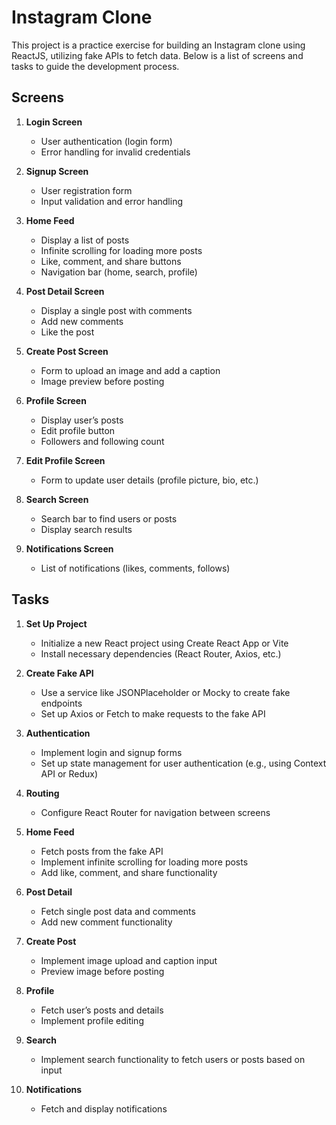 # Instagram Clone

This project is a practice exercise for building an Instagram clone using ReactJS, utilizing fake APIs to fetch data. Below is a list of screens and tasks to guide the development process.

## Screens

1. **Login Screen**
   - User authentication (login form)
   - Error handling for invalid credentials

2. **Signup Screen**
   - User registration form
   - Input validation and error handling

3. **Home Feed**
   - Display a list of posts
   - Infinite scrolling for loading more posts
   - Like, comment, and share buttons
   - Navigation bar (home, search, profile)

4. **Post Detail Screen**
   - Display a single post with comments
   - Add new comments
   - Like the post

5. **Create Post Screen**
   - Form to upload an image and add a caption
   - Image preview before posting

6. **Profile Screen**
   - Display user’s posts
   - Edit profile button
   - Followers and following count

7. **Edit Profile Screen**
   - Form to update user details (profile picture, bio, etc.)

8. **Search Screen**
   - Search bar to find users or posts
   - Display search results

9. **Notifications Screen**
   - List of notifications (likes, comments, follows)

## Tasks

1. **Set Up Project**
   - Initialize a new React project using Create React App or Vite
   - Install necessary dependencies (React Router, Axios, etc.)

2. **Create Fake API**
   - Use a service like JSONPlaceholder or Mocky to create fake endpoints
   - Set up Axios or Fetch to make requests to the fake API

3. **Authentication**
   - Implement login and signup forms
   - Set up state management for user authentication (e.g., using Context API or Redux)

4. **Routing**
   - Configure React Router for navigation between screens

5. **Home Feed**
   - Fetch posts from the fake API
   - Implement infinite scrolling for loading more posts
   - Add like, comment, and share functionality

6. **Post Detail**
   - Fetch single post data and comments
   - Add new comment functionality

7. **Create Post**
   - Implement image upload and caption input
   - Preview image before posting

8. **Profile**
   - Fetch user’s posts and details
   - Implement profile editing

9. **Search**
   - Implement search functionality to fetch users or posts based on input

10. **Notifications**
    - Fetch and display notifications

